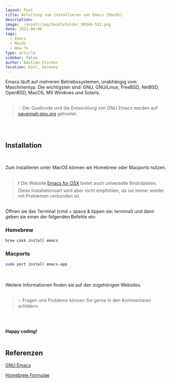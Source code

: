```yaml
---
layout: Post
title: Anleitung zum installieren von Emacs [MacOS] 
description: 
image:  /assets/img/doodlefolder_99344-512.png
date: 2021-06-06
tags:
  - Emacs
  - MacOS
  - How-To
type: article
sidebar: false
author: Bastian Fischer
location: Kiel, Germany
---
```

Emacs läuft auf mehreren Betriebssystemen, unabhängig vom Maschinentyp. Die wichtigsten sind: GNU, GNU/Linux, FreeBSD, NetBSD, OpenBSD, MacOS, MS Windows und Solaris.
<br>
<br>

> 💡 Der Quellcode und die Entwicklung von GNU Emacs werden auf [savannah.gnu.org](http://savannah.gnu.org/) gehostet.

<br>
<br>

## Installation
<br>

Zum installieren unter MacOS können wir Homebrew oder Macports nutzen.
<br>
<br>

> ❗ Die Website [Emacs for OSX](https://emacsformacosx.com/) bietet auch universelle Binärdateien. Diese Installationsart wird aber nicht empfohlen,    da sie immer wieder mit Problemen verbunden ist.

<br>
Öffnen sie das Terminal (cmd + space & tippen sie: terminal) und dann geben sie einen der folgenden Befehle ein:

### Homebrew

```bash
brew cask install emacs
```

### Macports

```bash
sudo port install emacs-app
```
<br>
<br>
Weitere Informationen finden sie auf den zugehörigen Websites.
<br>
<br>

> 💡️ Fragen und Probleme können Sie gerne in den Kommentaren schildern.

<br>
<br>

**Happy coding!**
<br>
<br>

## Referenzen

[GNU Emacs](https://www.gnu.org/software/emacs/download.html)

[Homebrew Formulae](https://formulae.brew.sh/)
